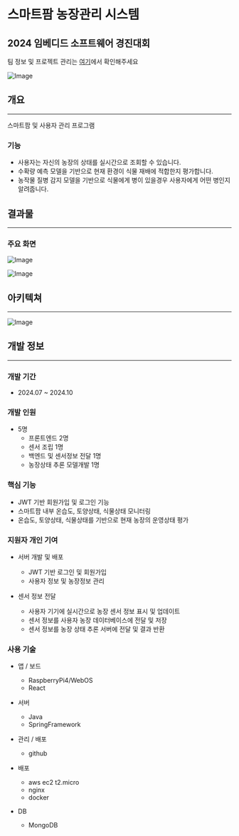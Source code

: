 # 스마트팜 농장관리 시스템
## 2024 임베디드 소프트웨어 경진대회

팀 정보 및 프로젝트 관리는 [여기](https://github.com/WebOS-TEAM-DEVMONSTER)에서 확인해주세요


![Image](https://github.com/user-attachments/assets/9196e541-179f-4573-a78f-cb38639fb396)


## 개요

---

스마트팜 및 사용자 관리 프로그램

### 기능

- 사용자는 자신의 농장의 상태를 실시간으로 조회할 수 있습니다.
- 수확량 예측 모델을 기반으로 현재 환경이 식물 재배에 적합한지 평가합니다.
- 농작물 질병 감지 모델을 기반으로 식물에게 병이 있을경우 사용자에게 어떤 병인지 알려줍니다.

## 결과물

---


### 주요 화면

![Image](https://github.com/user-attachments/assets/fa5e3f2b-7012-463e-826d-faaa321e5476)

![Image](https://github.com/user-attachments/assets/00ccdec7-6f72-4fd2-b290-8f1266070d9f)


## 아키텍쳐

---

![Image](https://github.com/user-attachments/assets/39be4eae-a30e-425e-a7b4-dfc9b1d0449b)


## 개발 정보

---


### 개발 기간

- 2024.07 ~ 2024.10


### 개발 인원

- 5명
    - 프론트엔드 2명
    - 센서 조립 1명
    - 백엔드  및 센서정보 전달 1명
    - 농장상태 추론 모델개발 1명


### 핵심 기능

- JWT 기반 회원가입 및 로그인 기능
- 스마트팜 내부 온습도, 토양상태, 식물상태 모니터링
- 온습도, 토양상태, 식물상태를 기반으로 현재 농장의 운영상태 평가


### 지원자 개인 기여

- 서버 개발 및 배포
    - JWT 기반 로그인 및 회원가입
    - 사용자 정보 및 농장정보 관리
    

- 센서 정보 전달
    - 사용자 기기에 실시간으로 농장 센서 정보 표시 및 업데이트
    - 센서 정보를 사용자 농장 데이터베이스에 전달 및 저장
    - 센서 정보를 농장 상태 추론 서버에 전달 및 결과 반환
    

### 사용 기술

- 앱 / 보드
    - RaspberryPi4/WebOS
    - React
    
- 서버
    - Java
    - SpringFramework
    
- 관리 / 배포
    - github
    

- 배포
    - aws ec2 t2.micro
    - nginx
    - docker
    
- DB
    - MongoDB
